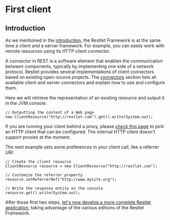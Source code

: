 # First client

## Introduction

As we mentioned in the [introduction](../index.md "Part I - Introduction"),
the Restlet Framework is at the same time a client and a server
framework. For example, you can easily work with remote resources using
its HTTP client connector.

A connector in REST is a software element that enables the communication
between components, typically by implementing one side of a network
protocol. Restlet provides several implementations of client connectors
based on existing open-source projects. The
[connectors](../../core/base/connectors/index.md "Connectors")
section lists all available client and server connectors and explain how
to use and configure them.

Here we will retrieve the representation of an existing resource and
output it in the JVM console:

~~~~ {.brush: .java}
// Outputting the content of a Web page  
new ClientResource("http://restlet.com").get().write(System.out);  
~~~~

If you are running your client behind a proxy, please [check this
page](../../core/base/connectors/index.md) to
pick an HTTP client that can be configured. The internal HTTP client
doesn't support proxies at the moment.

The next example sets some preferences in your client call, like a
referrer URI:

~~~~ {.brush: .java}
// Create the client resource  
ClientResource resource = new ClientResource("http://restlet.com");
 
// Customize the referrer property  
resource.setReferrerRef("http://www.mysite.org");  

// Write the response entity on the console
resource.get().write(System.out);  
~~~~

After those first two steps, [let's now develop a more complete Restlet
application](first-application.md "First application"),
taking advantage of the various editions of the Restlet Framework.


